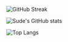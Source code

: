 ![GitHub Streak](https://streak-stats.demolab.com/?user=sudecakmak&theme=midnight-purple)

![Sude's GitHub stats](https://github-readme-stats.vercel.app/api?username=sudecakmak&show_icons=true&theme=radical)

![Top Langs](https://github-readme-stats.vercel.app/api/top-langs/?username=sudecakmak&layout=compact&theme=midnight-purple)
